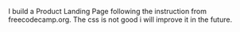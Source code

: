 I build a Product Landing Page following the instruction from freecodecamp.org. The css is not good i will improve it in the future.
